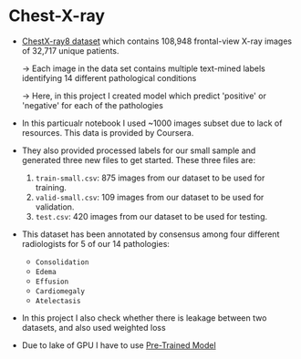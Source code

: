 # Chest-X-ray

* [ChestX-ray8 dataset](https://nihcc.app.box.com/v/ChestXray-NIHCC) which contains 108,948 frontal-view X-ray images of 32,717 unique patients.

  -> Each image in the data set contains multiple text-mined labels identifying 14 different pathological conditions
      
  -> Here, in this project I created model which predict 'positive' or 'negative' for each of the pathologies

* In this particualr notebook I used ~1000 images subset due to lack of resources. This data is provided by Coursera.
* They also provided processed labels for our small sample and generated three new files to get started. These three files are:
    1. `train-small.csv`: 875 images from our dataset to be used for training.
    2. `valid-small.csv`: 109 images from our dataset to be used for validation.
    3. `test.csv`: 420 images from our dataset to be used for testing.
  
* This dataset has been annotated by consensus among four different radiologists for 5 of our 14 pathologies:
    - `Consolidation`
    - `Edema`
    - `Effusion`
    - `Cardiomegaly`
    - `Atelectasis`

* In this project I also check whether there is leakage between two datasets, and also used weighted loss

* Due to lake of GPU I have to use [Pre-Trained Model](https://drive.google.com/file/d/1jKmqbnioUXWHD0ThVMuhPcupoIj6hVBt/view?usp=sharing)
